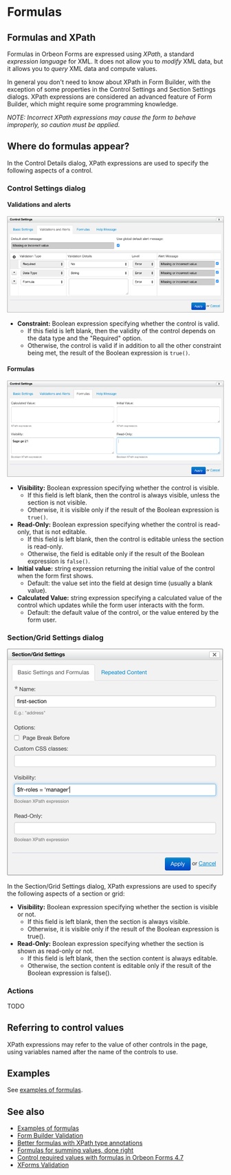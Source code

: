 # Formulas

<!-- toc -->

## Formulas and XPath

Formulas in Orbeon Forms are expressed using *XPath*, a standard _expression language_ for XML. It does not allow you to _modify_ XML data, but it allows you to _query_ XML data and compute values.

In general you don't need to know about XPath in Form Builder, with the exception of some properties in the Control Settings and Section Settings dialogs. XPath expressions are considered an advanced feature of Form Builder, which might require some programming knowledge.

*NOTE: Incorrect XPath expressions may cause the form to behave improperly, so caution must be applied.*

## Where do formulas appear?

In the Control Details dialog, XPath expressions are used to specify the following aspects of a control.

### Control Settings dialog

#### Validations and alerts

![Validations](images/control-settings-validations.png)

* **Constraint:** Boolean expression specifying whether the control is valid.
    * If this field is left blank, then the validity of the control depends on the data type and the "Required" option.
    * Otherwise, the control is valid if in addition to all the other constraint being met, the result of the Boolean expression is `true()`.

#### Formulas

![Formulas](images/control-settings-formulas.png)

* **Visibility:** Boolean expression specifying whether the control is visible.
    * If this field is left blank, then the control is always visible, unless the section is not visible.
    * Otherwise, it is visible only if the result of the Boolean expression is `true()`.
* **Read-Only:** Boolean expression specifying whether the control is read-only, that is not editable.
    * If this field is left blank, then the control is editable unless the section is read-only.
    * Otherwise, the field is editable only if the result of the Boolean expression is `false()`.
* **Initial value:** string expression returning the initial value of the control when the form first shows.
    * Default: the value set into the field at design time (usually a blank value).
* **Calculated Value:** string expression specifying a calculated value of the control which updates while the form user interacts with the form.
    * Default: the default value of the control, or the value entered by the form user.

### Section/Grid Settings dialog

![Basic Settings and Formulas](images/section-settings.png)

In the Section/Grid Settings dialog, XPath expressions are used to specify the following aspects of a section or grid:

* **Visibility:** Boolean expression specifying whether the section is visible or not.
    * If this field is left blank, then the section is always visible.
    * Otherwise, it is visible only if the result of the Boolean expression is true().
* **Read-Only:** Boolean expression specifying whether the section is shown as read-only or not.
    * If this field is left blank, then the section content is always editable.
    * Otherwise, the section content is editable only if the result of the Boolean expression is false().

### Actions

TODO

## Referring to control values

XPath expressions may refer to the value of other controls in the page, using variables named after the name of the controls to use.

## Examples

See [examples of formulas](formulas-examples.md).

## See also

- [Examples of formulas](formulas-examples.md)
- [Form Builder Validation](validation.md)
- [Better formulas with XPath type annotations](http://blog.orbeon.com/2013/01/better-formulas-with-xpath-type.html)
- [Formulas for summing values, done right](http://blog.orbeon.com/2013/08/formulas-for-summing-values-done-right.html)
- [Control required values with formulas in Orbeon Forms 4.7](http://blog.orbeon.com/2014/09/control-required-values-with-formulas.html)
- [XForms Validation](../xforms/validation.md)

